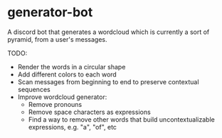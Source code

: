 # generator-bot
A discord bot that generates a wordcloud which is currently a sort of pyramid, from a user's messages.

TODO:
- Render the words in a circular shape
- Add different colors to each word
- Scan messages from beginning to end to preserve contextual sequences
- Improve wordcloud generator:
    - Remove pronouns
    - Remove space characters as expressions
    - Find a way to remove other words that build uncontextualizable expressions, e.g. "a", "of", etc